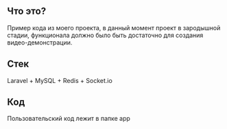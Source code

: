 ## Что это?
Пример кода из моего проекта, в данный момент проект в зародышной стадии, функционала должно было быть достаточно для создания видео-демонстрации.

## Стек
Laravel + MySQL + Redis + Socket.io

## Код
Пользовательский код лежит в папке арр
